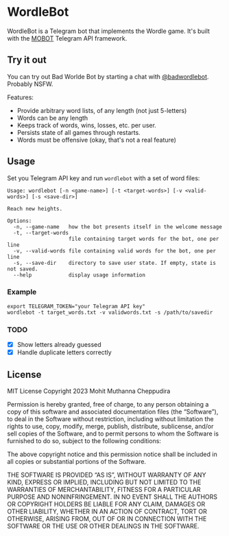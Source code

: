 # WordleBot

WordleBot is a Telegram bot that implements the Wordle game. It's built with the [MOBOT](https://github.com/0xfe/mobot)
Telegram API framework.

## Try it out

You can try out Bad Worlde Bot by starting a chat with [@badwordlebot](https://t.me/badwordlebot). Probably NSFW.

Features:

- Provide arbitrary word lists, of any length (not just 5-letters)
- Words can be any length
- Keeps track of words, wins, losses, etc. per user.
- Persists state of all games through restarts.
- Words must be offensive (okay, that's not a real feature)

## Usage

Set you Telegram API key and run `wordlebot` with a set of word files:

```
Usage: wordlebot [-n <game-name>] [-t <target-words>] [-v <valid-words>] [-s <save-dir>]

Reach new heights.

Options:
  -n, --game-name   how the bot presents itself in the welcome message
  -t, --target-words
                    file containing target words for the bot, one per line
  -v, --valid-words file containing valid words for the bot, one per line
  -s, --save-dir    directory to save user state. If empty, state is not saved.
  --help            display usage information
```

### Example

```
export TELEGRAM_TOKEN="your Telegram API key"
wordlebot -t target_words.txt -v validwords.txt -s /path/to/savedir
```

### TODO

- [x] Show letters already guessed
- [x] Handle duplicate letters correctly

## License

MIT License Copyright 2023 Mohit Muthanna Cheppudira

Permission is hereby granted, free of charge, to any person obtaining a copy of this software and associated documentation files (the “Software”), to deal in the Software without restriction, including without limitation the rights to use, copy, modify, merge, publish, distribute, sublicense, and/or sell copies of the Software, and to permit persons to whom the Software is furnished to do so, subject to the following conditions:

The above copyright notice and this permission notice shall be included in all copies or substantial portions of the Software.

THE SOFTWARE IS PROVIDED “AS IS”, WITHOUT WARRANTY OF ANY KIND, EXPRESS OR IMPLIED, INCLUDING BUT NOT LIMITED TO THE WARRANTIES OF MERCHANTABILITY, FITNESS FOR A PARTICULAR PURPOSE AND NONINFRINGEMENT. IN NO EVENT SHALL THE AUTHORS OR COPYRIGHT HOLDERS BE LIABLE FOR ANY CLAIM, DAMAGES OR OTHER LIABILITY, WHETHER IN AN ACTION OF CONTRACT, TORT OR OTHERWISE, ARISING FROM, OUT OF OR IN CONNECTION WITH THE SOFTWARE OR THE USE OR OTHER DEALINGS IN THE SOFTWARE.
